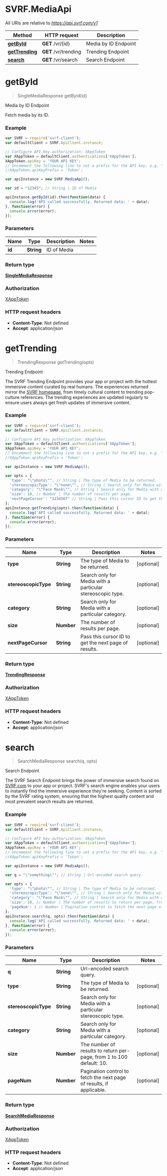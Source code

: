 # SVRF.MediaApi

All URIs are relative to *https://api.svrf.com/v1*

Method | HTTP request | Description
------------- | ------------- | -------------
[**getById**](MediaApi.md#getById) | **GET** /vr/{id} | Media by ID Endpoint
[**getTrending**](MediaApi.md#getTrending) | **GET** /vr/trending | Trending Endpoint
[**search**](MediaApi.md#search) | **GET** /vr/search | Search Endpoint


<a name="getById"></a>
# **getById**
> SingleMediaResponse getById(id)

Media by ID Endpoint

Fetch media by its ID.

### Example
```javascript
var SVRF = require('svrf-client');
var defaultClient = SVRF.ApiClient.instance;

// Configure API key authorization: XAppToken
var XAppToken = defaultClient.authentications['XAppToken'];
XAppToken.apiKey = 'YOUR API KEY';
// Uncomment the following line to set a prefix for the API key, e.g. "Token" (defaults to null)
//XAppToken.apiKeyPrefix = 'Token';

var apiInstance = new SVRF.MediaApi();

var id = "12345"; // String | ID of Media

apiInstance.getById(id).then(function(data) {
  console.log('API called successfully. Returned data: ' + data);
}, function(error) {
  console.error(error);
});

```

### Parameters

Name | Type | Description  | Notes
------------- | ------------- | ------------- | -------------
 **id** | **String**| ID of Media | 

### Return type

[**SingleMediaResponse**](SingleMediaResponse.md)

### Authorization

[XAppToken](../README.md#XAppToken)

### HTTP request headers

 - **Content-Type**: Not defined
 - **Accept**: application/json

<a name="getTrending"></a>
# **getTrending**
> TrendingResponse getTrending(opts)

Trending Endpoint

The SVRF Trending Endpoint provides your app or project with the hottest immersive content curated by real humans. The experiences returned mirror the [SVRF homepage](https://www.svrf.com), from timely cultural content to trending pop-culture references. The trending experiences are updated regularly to ensure users always get fresh updates of immersive content.

### Example
```javascript
var SVRF = require('svrf-client');
var defaultClient = SVRF.ApiClient.instance;

// Configure API key authorization: XAppToken
var XAppToken = defaultClient.authentications['XAppToken'];
XAppToken.apiKey = 'YOUR API KEY';
// Uncomment the following line to set a prefix for the API key, e.g. "Token" (defaults to null)
//XAppToken.apiKeyPrefix = 'Token';

var apiInstance = new SVRF.MediaApi();

var opts = { 
  'type': "\"photo\"", // String | The type of Media to be returned.
  'stereoscopicType': "\"none\"", // String | Search only for Media with a particular stereoscopic type.
  'category': "\"Face Mask\"", // String | Search only for Media with a particular category.
  'size': 10, // Number | The number of results per page.
  'nextPageCursor': "1234567" // String | Pass this cursor ID to get the next page of results.
};
apiInstance.getTrending(opts).then(function(data) {
  console.log('API called successfully. Returned data: ' + data);
}, function(error) {
  console.error(error);
});

```

### Parameters

Name | Type | Description  | Notes
------------- | ------------- | ------------- | -------------
 **type** | **String**| The type of Media to be returned. | [optional] 
 **stereoscopicType** | **String**| Search only for Media with a particular stereoscopic type. | [optional] 
 **category** | **String**| Search only for Media with a particular category. | [optional] 
 **size** | **Number**| The number of results per page. | [optional] 
 **nextPageCursor** | **String**| Pass this cursor ID to get the next page of results. | [optional] 

### Return type

[**TrendingResponse**](TrendingResponse.md)

### Authorization

[XAppToken](../README.md#XAppToken)

### HTTP request headers

 - **Content-Type**: Not defined
 - **Accept**: application/json

<a name="search"></a>
# **search**
> SearchMediaResponse search(q, opts)

Search Endpoint

The SVRF Search Endpoint brings the power of immersive search found on [SVRF.com](https://www.svrf.com) to your app or project. SVRF&#39;s search engine enables your users to instantly find the immersive experience they&#39;re seeking. Content is sorted by the SVRF rating system, ensuring that the highest quality content and most prevalent search results are returned. 

### Example
```javascript
var SVRF = require('svrf-client');
var defaultClient = SVRF.ApiClient.instance;

// Configure API key authorization: XAppToken
var XAppToken = defaultClient.authentications['XAppToken'];
XAppToken.apiKey = 'YOUR API KEY';
// Uncomment the following line to set a prefix for the API key, e.g. "Token" (defaults to null)
//XAppToken.apiKeyPrefix = 'Token';

var apiInstance = new SVRF.MediaApi();

var q = "\"something\""; // String | Url-encoded search query.

var opts = { 
  'type': "\"photo\"", // String | The type of Media to be returned.
  'stereoscopicType': "\"none\"", // String | Search only for Media with a particular stereoscopic type.
  'category': "\"Face Mask\"", // String | Search only for Media with a particular category.
  'size': 10, // Number | The number of results to return per-page, from 1 to 100 default: 10.
  'pageNum': 1 // Number | Pagination control to fetch the next page of results, if applicable.
};
apiInstance.search(q, opts).then(function(data) {
  console.log('API called successfully. Returned data: ' + data);
}, function(error) {
  console.error(error);
});

```

### Parameters

Name | Type | Description  | Notes
------------- | ------------- | ------------- | -------------
 **q** | **String**| Url-encoded search query. | 
 **type** | **String**| The type of Media to be returned. | [optional] 
 **stereoscopicType** | **String**| Search only for Media with a particular stereoscopic type. | [optional] 
 **category** | **String**| Search only for Media with a particular category. | [optional] 
 **size** | **Number**| The number of results to return per-page, from 1 to 100 default: 10. | [optional] 
 **pageNum** | **Number**| Pagination control to fetch the next page of results, if applicable. | [optional] 

### Return type

[**SearchMediaResponse**](SearchMediaResponse.md)

### Authorization

[XAppToken](../README.md#XAppToken)

### HTTP request headers

 - **Content-Type**: Not defined
 - **Accept**: application/json

